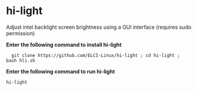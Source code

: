 # hi-light
Adjust intel backlight screen brightness using a GUI interface (requires sudo permission)


  **Enter the following command to install hi-light**
  
      git clone https://github.com/ELCI-Linux/hi-light ; cd hi-light ; bash hli.sh
      
  **Enter the following command to run hi-light**
  
    hi-light 
